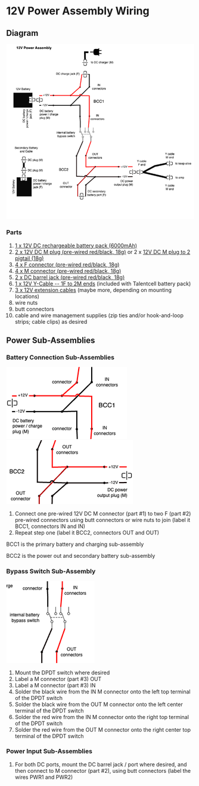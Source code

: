 # 12V Power Assembly Wiring

## Diagram

![12V Power Assembly Wiring Diagram](12V%20Power%20Assembly.png)

### Parts

1. [1 x 12V DC rechargeable battery pack (6000mAh)](https://amzn.to/4dzqkdP)
2. [2 x 12V DC M plug (pre-wired red/black, 18g)](https://amzn.to/3MkGiwz) or 2 x [12V DC M plug to 2 pigtail (18g)](https://amzn.to/4fVek8b)
2. [4 x F connector (pre-wired red/black, 18g)](https://amzn.to/4e0jmyx)
3. [4 x M connector (pre-wired red/black, 18g)](https://amzn.to/4e0jmyx)
4. [2 x DC barrel jack (pre-wired red/black, 18g)](https://amzn.to/4dRy4ri)
5. [1 x 12V Y-Cable -- 1F to 2M ends](https://amzn.to/3MgKJsl) (included with Talentcell battery pack)
6. [3 x 12V extension cables](https://amzn.to/3MjNKYL) (maybe more, depending on mounting locations)
7. wire nuts
8. butt connectors
9. cable and wire management supplies (zip ties and/or hook-and-loop strips; cable clips) as desired

## Power Sub-Assemblies

### Battery Connection Sub-Assemblies

![12V Power Assembly - BCC1 Diagram](12V%20Power%20Assembly%20-%20BCC1.png)
![12V Power Assembly - BCC2 Diagram](12V%20Power%20Assembly%20-%20BCC2.png)


1. Connect one pre-wired 12V DC M connector (part #1) to two F (part #2) pre-wired connectors 
using butt connectors or wire nuts to join (label it BCC1, connectors IN and IN)
2. Repeat step one (label it BCC2, connectors OUT and OUT)

BCC1 is the primary battery and charging sub-assembly

BCC2 is the power out and secondary battery sub-assembly

### Bypass Switch Sub-Assembly

![Bypass Switch Sub-Assembly](Bypass%20Switch%20Sub-Assembly.png)

1. Mount the DPDT switch where desired
2. Label a M connector (part #3) OUT
3. Label a M connector (part #3) IN
4. Solder the black wire from the IN M connector onto the left top terminal of the DPDT switch
5. Solder the black wire from the OUT M connector onto the left center terminal of the DPDT switch
6. Solder the red wire from the IN M connector onto the right top terminal of the DPDT switch
7. Solder the red wire from the OUT M connector onto the right center top terminal of the DPDT 
   switch

### Power Input Sub-Assemblies

1. For both DC ports, mount the DC barrel jack / port where desired, and then connect to M 
connector (part #2), using butt connectors (label the wires PWR1 and PWR2)